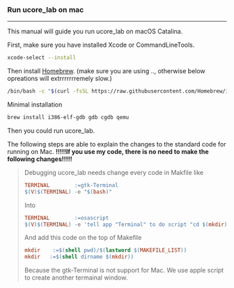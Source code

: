 ### Run ucore_lab on mac

---

This manual will guide you run ucore_lab on macOS Catalina.


First, make sure you have installed Xcode or CommandLineTools.

``` bash
xcode-select --install
```



Then install [Homebrew](brew.sh). (make sure you are using .., otherwise below opreations will extrrrrrrremely slow.)

``` bash
/bin/bash -c "$(curl -fsSL https://raw.githubusercontent.com/Homebrew/install/master/install.sh)"
```

Minimal installation

``` bash
brew install i386-elf-gdb gdb cgdb qemu
```



Then you could run ucore_lab. 

The following steps are able to explain the changes to the standard code for running on Mac. <B>  !!!!!If you use my code, there is no need to make the following changes!!!!!  </B>

>  Debugging ucore_lab needs change every code in Makfile like
>
>  ``` makefile
>  TERMINAL        :=gtk-Terminal
>  $(V)$(TERMINAL) -e "$(bash)"
>  ```
>
> Into 
>
>  ``` makefile
>  TERMINAL        :=osascript
>  $(V)$(TERMINAL) -e 'tell app "Terminal" to do script "cd $(mkdir);$(bash)"'
>  ```
>  And add this code on the top of Makefile
>
>  ``` makefile
>  mkdir	:=$(shell pwd)/$(lastword $(MAKEFILE_LIST))
>  mkdir   :=$(shell dirname $(mkdir))
>  ```
>
>
>  Because the gtk-Terminal is not support for Mac. We use apple script to create another termainal window.
